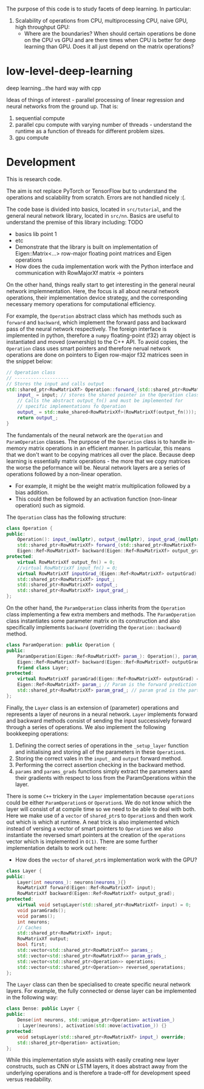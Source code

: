 The purpose of this code is to study facets of deep learning. In particular:
1. Scalability of operations from CPU, multiprocessing CPU, naive GPU, high throughput GPU:
    - Where are the boundaries? When should certain operations be done on the CPU vs GPU and are there times when CPU is better for deep learning than GPU. Does it all just depend on the matrix operations?

# low-level-deep-learning
deep learning...the hard way with cpp

Ideas of things of interest - parallel processing of linear regression and neural networks
from the ground up. That is:
1. sequential compute
2. parallel cpu compute with varying number of threads - understand the runtime as a function of threads for different problem sizes.
3. gpu compute

# Development

This is research code.

The aim is not replace PyTorch or TensorFlow but to understand the operations and scalability from scratch. Errors are not handled nicely :(.

The code base is divided into basics, located in `src/tutorial`, and the general neural network library, located in `src/nn`. Basics are useful to understand the premise of this library including: TODO
- basics lib point 1
- etc
- Demonstrate that the library is built on implementation of Eigen::Matrix<...> row-major floating point matrices and Eigen operations
- How does the cuda implementation work with the Python interface and communication with RowMajorXf matrix -> pointers

On the other hand, things really start to get interesting in the general neural network implemnentation. Here, the focus is all about neural network operations, their implementation device strategy, and the corresponding necessary memory operations for computational efficiency. 

For example, the `Operation` abstract class which has methods such as `forward` and `backward`, which implement the forward pass and backward pass of the neural network respectively. The foreign interface is implemented in python, therefore a `numpy` floating-point (f32) array object is instantiated and moved (ownership) to the C++ API. To avoid copies, the `Operation` class uses smart pointers and therefore nerual network operations are done on pointers to Eigen row-major f32 matrices seen in the snippet below:
```c++
// Operation class
// --------------------
// Stores the input and calls output
std::shared_ptr<RowMatrixXf> Operation::forward_(std::shared_ptr<RowMatrixXf> input) {
    input_ = input; // stores the shared pointer in the Operation class
    // Calls the abstract output_fn() and must be implemented for
    // specific implementations fo Operation
    output_ = std::make_shared<RowMatrixXf>(RowMatrixXf(output_fn())); 
    return output_;
}
```

The fundamentals of the neural network are the `Operation` and `ParamOperation` classes.
The purpose of the `Operation` class is to handle in-memory matrix operations in an efficient manner.
In particular, this means that we don't want to be copying matrices all over the place.
Because deep learning is essentially matrix operations - the more that we copy matrices
the worse the peformance will be. 
Neural network layers are a series of operations followed by a non-linear operation.
- For example, it might be the weight matrix multiplication followed by a bias addition.
- This could then be followed by an activation function (non-linear operation) such as sigmoid.

The `Operation` class has the following structure: 
```c++
class Operation {
public:
    Operation(): input_(nullptr), output_(nullptr), input_grad_(nullptr) {}
    std::shared_ptr<RowMatrixXf> forward_(std::shared_ptr<RowMatrixXf> input);
    Eigen::Ref<RowMatrixXf> backward(Eigen::Ref<RowMatrixXf> output_grad);
protected:
    virtual RowMatrixXf output_fn() = 0;
    //virtual RowMatrixXf input_fn() = 0;
    virtual RowMatrixXf inputGrad_(Eigen::Ref<RowMatrixXf> outputGrad) = 0;
    std::shared_ptr<RowMatrixXf> input_;
    std::shared_ptr<RowMatrixXf> output_; 
    std::shared_ptr<RowMatrixXf> input_grad_;
};
```

On the other hand, the `ParamOperation` class inherits from the `Operation` class implementing a few extra members and methods. The `ParamOperation` class instantiates some parameter matrix on its construction and also specifically implements `backward` (overriding the `Operation::backward`) method.
```c++
class ParamOperation: public Operation {
public:
    ParamOperation(Eigen::Ref<RowMatrixXf> param_): Operation(), param_(param_), param_grad_(nullptr) {}
    Eigen::Ref<RowMatrixXf> backward(Eigen::Ref<RowMatrixXf> outputGrad);
    friend class Layer;
protected:
    virtual RowMatrixXf paramGrad(Eigen::Ref<RowMatrixXf> outputGrad) = 0;
    Eigen::Ref<RowMatrixXf> param_; // Param is the forward prediction of the layer
    std::shared_ptr<RowMatrixXf> param_grad_; // param grad is the partial derivative with repsect to the parameters of the layer
};
```

Finally, the `Layer` class is an extension of (parameter) operations and represents a layer of neurons in a neural network. `Layer` implements forward and backward methods consist of sending the input successively forward through a series of operations. We also implement the following bookkeeping operations:
1. Defining the correct series of operations in the `_setup_layer` function and initialising
   and storing all of the parameters in these `Operation`s.
2. Storing the correct vales in the `input_` and `output` forward method.
3. Performing the correct assertion checking in the backward method.
4. `params` and `params_grads` functions simply extract the parameters aand their gradients with
   respect to loss from the ParamOperations within the layer.

There is some `C++` trickery in the `Layer` implementation because `operations` could be either `ParamOperation`s or `Operation`s. We do not know which the layer will consist of at compile time so we need to be able to deal with both. Here we make use of a `vector` of `shared_ptr`s to `Operation`s and then work out which is which at runtime. A neat trick is also implemented which instead of versing a vector of smart pointers to `Operation`s we also instantiate the reversed smart pointers at the creation of the `operations` vector which is implemented in `O(1)`. 
There are some further implementation details to work out here: 
- How does the `vector` of `shared_ptr`s implementation work with the GPU?
```c++
class Layer {
public:
    Layer(int neurons_): neurons(neurons_){}
    RowMatrixXf forward(Eigen::Ref<RowMatrixXf> input);
    RowMatrixXf backward(Eigen::Ref<RowMatrixXf> output_grad);
protected:
    virtual void setupLayer(std::shared_ptr<RowMatrixXf> input) = 0;
    void paramGrads();
    void params();
    int neurons;
    // Caches
    std::shared_ptr<RowMatrixXf> input;
    RowMatrixXf output;
    bool first;
    std::vector<std::shared_ptr<RowMatrixXf>> params_;
    std::vector<std::shared_ptr<RowMatrixXf>> param_grads_;
    std::vector<std::shared_ptr<Operation>> operations;
    std::vector<std::shared_ptr<Operation>> reversed_operatations; 
};
```

The `Layer` class can then be specialised to create specific neural network layers. For example, the fully connected or dense layer can be implemented in the following way:
```c++
class Dense: public Layer {
public:
    Dense(int neurons, std::unique_ptr<Operation> activation_)
    : Layer(neurons), activation(std::move(activation_)) {}
protected:
    void setupLayer(std::shared_ptr<RowMatrixXf> input_) override;
    std::shared_ptr<Operation> activation;
};
```

While this implementation style assists with easily creating new layer constructs, such as CNN or LSTM layers, it does abstract away from the underlying operations and is therefore a trade-off for development speed versus readability.  
